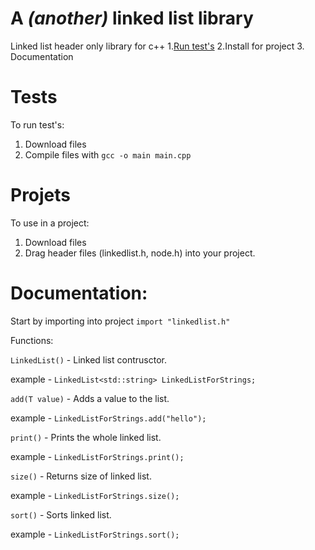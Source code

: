 # A ***(another)*** linked list library
Linked list header only library for c++ 
1.[Run test's](#tests)
2.Install for project
3. Documentation

# Tests
To run test's:
1. Download files
2. Compile files with `gcc -o main main.cpp`

# Projets
To use in a project:
1. Download files
2. Drag header files (linkedlist.h, node.h) into your project.

# Documentation:

Start by importing into project `import "linkedlist.h"`

Functions:

`LinkedList()` - Linked list contrusctor. 

  example - `LinkedList<std::string> LinkedListForStrings;`


`add(T value)` - Adds a value to the list.

  example - `LinkedListForStrings.add("hello");`


`print()` - Prints the whole linked list.


  example - `LinkedListForStrings.print();`


`size()` - Returns size of linked list.

  example - `LinkedListForStrings.size();`


`sort()` - Sorts linked list.

  example - `LinkedListForStrings.sort();`

